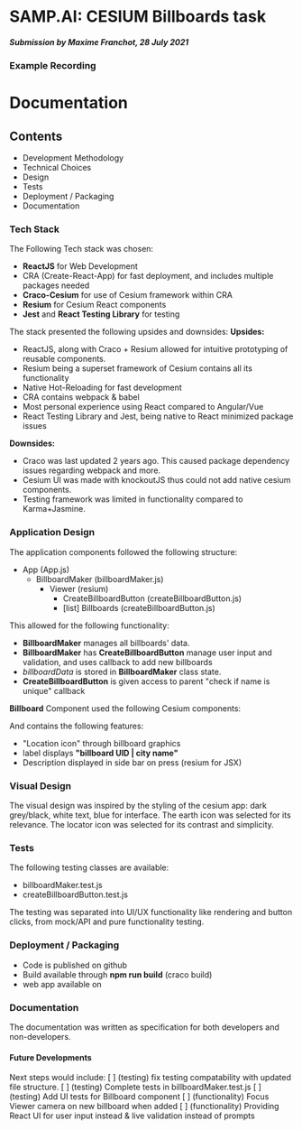 # SAMP.AI: CESIUM Billboards task

##### Submission by Maxime Franchot, 28 July 2021



### Example Recording









# Documentation

## Contents
- Development Methodology
- Technical Choices
- Design
- Tests
- Deployment / Packaging
- Documentation


### Tech Stack

The Following Tech stack was chosen:
- **ReactJS** for Web Development
- CRA (Create-React-App) for fast deployment, and includes multiple packages needed
- **Craco-Cesium** for use of Cesium framework within CRA
- **Resium** for Cesium React components
- **Jest** and **React Testing Library** for testing

The stack presented the following upsides and downsides:
**Upsides:**
- ReactJS, along with Craco + Resium allowed for intuitive prototyping of reusable components.
- Resium being a superset framework of Cesium contains all its functionality
- Native Hot-Reloading for fast development
- CRA contains webpack & babel
- Most personal experience using React compared to Angular/Vue
- React Testing Library and Jest, being native to React minimized package issues

**Downsides:**
- Craco was last updated 2 years ago. This caused package dependency issues regarding webpack and more.
- Cesium UI was made with knockoutJS thus could not add native cesium components.
- Testing framework was limited in functionality compared to Karma+Jasmine.


### Application Design

The application components followed the following structure:

- App (App.js)
  - BillboardMaker (billboardMaker.js)
    - Viewer (resium)
      - CreateBillboardButton (createBillboardButton.js)
      - [list] Billboards (createBillboardButton.js)

This allowed for the following functionality:
- **BillboardMaker** manages all billboards' data.
- **BillboardMaker** has **CreateBillboardButton** manage user input and validation, and uses callback to add new billboards
- *billboardData* is stored in **BillboardMaker** class state.
- **CreateBillboardButton** is given access to parent "check if name is unique" callback

**Billboard** Component used the following Cesium components:
<Entity>
  <EntityDescription/>
  <LabelGraphics/>
  <BillboardGraphics/>
</Entity>
    
And contains the following features:
- "Location icon" through billboard graphics
- label displays **"billboard UID | city name"**
- Description displayed in side bar on press (resium for JSX)

### Visual Design

The visual design was inspired by the styling of the cesium app: dark grey/black, white text, blue for interface.
The earth icon was selected for its relevance. The locator icon was selected for its contrast and simplicity.

### Tests

The following testing classes are available:
- billboardMaker.test.js
- createBillboardButton.test.js

The testing was separated into UI/UX functionality like rendering and button clicks, from mock/API and pure functionality testing.

### Deployment / Packaging
- Code is published on github
- Build available through **npm run build** (craco build)
- web app available on

### Documentation
The documentation was written as specification for both developers and non-developers. 

#### Future Developments

Next steps would include:
[ ] (testing) fix testing compatability with updated file structure.
[ ] (testing) Complete tests in billboardMaker.test.js
[ ] (testing) Add UI tests for Billboard component
[ ] (functionality) Focus Viewer camera on new billboard when added
[ ] (functionality) Providing React UI for user input instead & live validation instead of prompts
